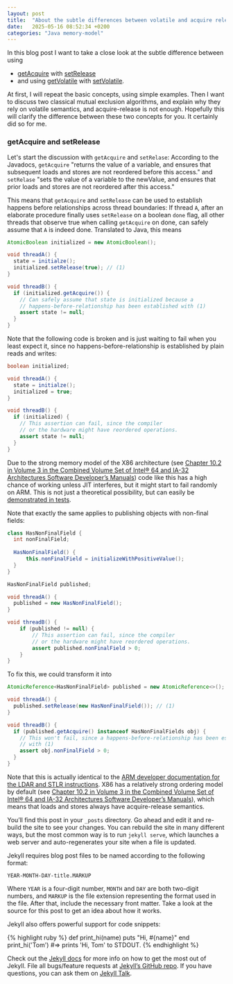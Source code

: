 ```yaml
---
layout: post
title:  "About the subtle differences between volatile and acquire release semantics in Java"
date:   2025-05-16 08:52:34 +0200
categories: "Java memory-model"
---
```

In this blog post I want to take a close look at the subtle difference between using 
* [getAcquire](https://docs.oracle.com/en/java/javase/21/docs/api/java.base/java/lang/invoke/VarHandle.html#getAcquire(java.lang.Object...)) with
[setRelease](https://docs.oracle.com/en/java/javase/21/docs/api/java.base/java/lang/invoke/VarHandle.html#setRelease(java.lang.Object...))
* and using [getVolatile](https://docs.oracle.com/en/java/javase/21/docs/api/java.base/java/lang/invoke/VarHandle.html#setRelease(java.lang.Object...))
with [setVolatile](https://docs.oracle.com/en/java/javase/21/docs/api/java.base/java/lang/invoke/VarHandle.html#setRelease(java.lang.Object...)).

At first, I will repeat the basic concepts, using simple examples. Then I want to discuss two classical mutual exclusion 
algorithms, and explain why they rely on volatile semantics, and acquire-release is not enough. Hopefully this will clarify
the difference between these two concepts for you. It certainly did so for me.

### getAcquire and setRelease
Let's start the discussion with `getAcquire` and `setRelase`: According to the Javadocs, `getAcquire` "returns
the value of a variable, and ensures that subsequent loads and stores are not reordered before this access." and `setRelase`
"sets the value of a variable to the newValue, and ensures that prior loads and stores are not reordered after this access."

This means that `getAcquire` and `setRelease` can be used to establish happens before relationships across thread boundaries:
If thread `A`, after an elaborate procedure finally uses `setRelease` on a boolean `done` flag, all other threads that observe
true when calling `getAcquire` on done, can safely assume that `A` is indeed done. Translated to Java, this means
```java
AtomicBoolean initialized = new AtomicBoolean();

void threadA() {
  state = initialze();
  initialized.setRelease(true); // (1)
}

void threadB() {
  if (initialized.getAcquire()) {
    // Can safely assume that state is initialized because a 
    // happens-before-relationship has been established with (1)
    assert state != null;
  }
}
```
Note that the following code is broken and is just waiting to fail when you least expect it, since no happens-before-relationship
is established by plain reads and writes:
```java
boolean initialized;

void threadA() {
  state = initialze();
  initialized = true;
}

void threadB() {
  if (initialized) {
    // This assertion can fail, since the compiler 
    // or the hardware might have reordered operations.
    assert state != null;
  }
}
```
Due to the strong memory model of the X86 architecture (see [Chapter 10.2 in Volume 3 in the Combined Volume Set of Intel® 64 and IA-32 Architectures Software Developer’s Manuals](https://www.intel.com/content/www/us/en/developer/articles/technical/intel-sdm.html))
code like this has a high chance of working unless JIT interferes, but it might start to fail randomly on ARM. This is not
just a theoretical possibility, but can easily be [demonstrated in tests](https://github.com/mlangc/java-snippets/blob/cd9c3a8fa4b8d49894f70d4d72efec8e7f92e431/src/test/java/at/mlangc/concurrent/seqcst/vs/ackrel/SafePublicationTest.java#L18).

Note that exactly the same applies to publishing objects with non-final fields:
```java
class HasNonFinalField { 
  int nonFinalField;
    
  HasNonFinalField() {
      this.nonFinalField = initializeWithPositiveValue();
  }
}

HasNonFinalField published;

void threadA() {
  published = new HasNonFinalField();  
}

void threadB() {
    if (published != null) {
        // This assertion can fail, since the compiler 
        // or the hardware might have reordered operations.
        assert published.nonFinalField > 0;
    }
}
```
To fix this, we could transform it into
```java
AtomicReference<HasNonFinalField> published = new AtomicReference<>();

void threadA() {
  published.setRelease(new HasNonFinalField()); // (1)
}

void threadB() {
  if (published.getAcquire() instanceof HasNonFinalFields obj) {
    // This won't fail, since a happens-before-relationship has been established
    // with (1)
    assert obj.nonFinalField > 0;
  }
}
```

Note that this is actually identical to the [ARM developer documentation for the LDAR and STLR instructions](https://developer.arm.com/documentation/102336/0100/Load-Acquire-and-Store-Release-instructions).
X86 has a relatively strong ordering model by default (see [Chapter 10.2 in Volume 3 in the Combined Volume Set of Intel® 64 and IA-32 Architectures Software Developer’s Manuals](https://www.intel.com/content/www/us/en/developer/articles/technical/intel-sdm.html)),
which means that loads and stores always have acquire-release semantics.




You’ll find this post in your `_posts` directory. Go ahead and edit it and re-build the site to see your changes. You can rebuild the site in many different ways, but the most common way is to run `jekyll serve`, which launches a web server and auto-regenerates your site when a file is updated.

Jekyll requires blog post files to be named according to the following format:

`YEAR-MONTH-DAY-title.MARKUP`

Where `YEAR` is a four-digit number, `MONTH` and `DAY` are both two-digit numbers, and `MARKUP` is the file extension representing the format used in the file. After that, include the necessary front matter. Take a look at the source for this post to get an idea about how it works.

Jekyll also offers powerful support for code snippets:

{% highlight ruby %}
def print_hi(name)
  puts "Hi, #{name}"
end
print_hi('Tom')
#=> prints 'Hi, Tom' to STDOUT.
{% endhighlight %}

Check out the [Jekyll docs][jekyll-docs] for more info on how to get the most out of Jekyll. File all bugs/feature requests at [Jekyll’s GitHub repo][jekyll-gh]. If you have questions, you can ask them on [Jekyll Talk][jekyll-talk].

[jdk9-memory-order-modes]: https://gee.cs.oswego.edu/dl/html/j9mm.html
[rust-atomics-and-locks-memory-ordering]: https://marabos.nl/atomics/memory-ordering.html

[jekyll-docs]: https://jekyllrb.com/docs/home
[jekyll-gh]:   https://github.com/jekyll/jekyll
[jekyll-talk]: https://talk.jekyllrb.com/

